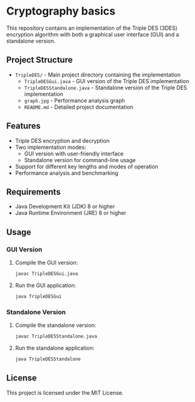 # Cryptography basics

This repository contains an implementation of the Triple DES (3DES) encryption algorithm with both a graphical user interface (GUI) and a standalone version.

## Project Structure

- `TripleDES/` - Main project directory containing the implementation
  - `TripleDESGui.java` - GUI version of the Triple DES implementation
  - `TripleDESStandalone.java` - Standalone version of the Triple DES implementation
  - `graph.jpg` - Performance analysis graph
  - `README.md` - Detailed project documentation

## Features

- Triple DES encryption and decryption
- Two implementation modes:
  - GUI version with user-friendly interface
  - Standalone version for command-line usage
- Support for different key lengths and modes of operation
- Performance analysis and benchmarking

## Requirements

- Java Development Kit (JDK) 8 or higher
- Java Runtime Environment (JRE) 8 or higher

## Usage

### GUI Version

1. Compile the GUI version:
   ```bash
   javac TripleDESGui.java
   ```

2. Run the GUI application:
   ```bash
   java TripleDESGui
   ```

### Standalone Version

1. Compile the standalone version:
   ```bash
   javac TripleDESStandalone.java
   ```

2. Run the standalone application:
   ```bash
   java TripleDESStandalone
   ```

## License

This project is licensed under the MIT License.